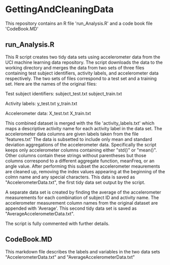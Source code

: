 GettingAndCleaningData
======================

This repository contains an R file 'run_Analysis.R' and a code book file 'CodeBook.MD'

## run_Analysis.R

This R script creates two tidy data sets using accelerometer data from the UCI machine learning data repository.  The script downloads the data to the working directory and merges the data from two sets of three files containing test subject identifiers, activity labels, and accelerometer data respectively.  The two sets of files correspond to a test set and a training set. Here are the names of the original files:

Test subject identifiers:
subject_test.txt
subject_train.txt

Activity labels:
y_test.txt
y_train.txt

Accelerometer data:
X_test.txt
X_train.txt

This combined dataset is merged with the file 'activity_labels.txt' which maps a descriptive activity name for each activity label in the data set.  The accelerometer data columns are given labels taken from the file 'features.txt' The data is subsetted to include only mean and standard deviation aggregations of the accelerometer data.  Specifically the script keeps only accelerometer columns containing either "std()" or "mean()".  Other columns contain these strings without parentheses but those columns correspond to a different aggregate function, meanFreq, or an angle value. After performing this subset the accelerometer meaurements are cleaned up, removing the index values appearing at the beginning of the colmn name and any special characters.  This data is saved as "AccelerometerData.txt", the first tidy data set output by the script.

A separate data set is created by finding the average of the accelerometer measurements for each combination of subject ID and activity name.  The accelerometer measurement column names from the original dataset are appended with 'Average'.  This second tidy data set is saved as "AverageAccelerometerData.txt".

The script is fully commented with further details.

## CodeBook.MD

This markdown file describes the labels and variables in the two data sets "AccelerometerData.txt" and "AverageAccelerometerData.txt"